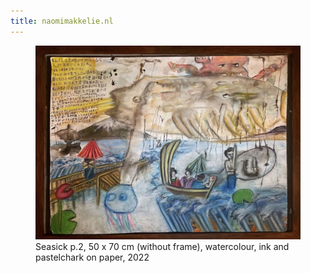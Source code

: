 ```yaml
---
title: naomimakkelie.nl
---
```


<link type="text/css" rel="stylesheet" href="css/main.css" />
<figure>

<img src="images/Seasick_p2.jpg" title="Seasick p.2" alt="Seasick p.2" />

<figcaption>Seasick p.2, 50 x 70 cm (without frame), watercolour, ink and pastelchark on paper, 2022</figcaption>

</figure>
